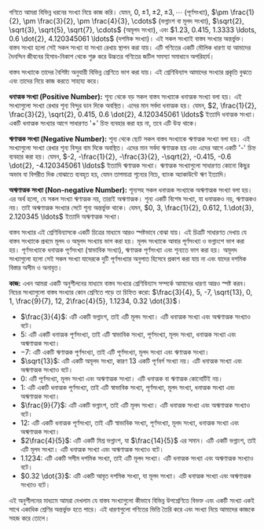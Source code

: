 গণিতে আমরা বিভিন্ন ধরনের সংখ্যা নিয়ে কাজ করি। যেমন, $0, \pm 1, \pm 2, \pm 3, \cdots$ (পূর্ণসংখ্যা), $\pm \frac{1}{2}, \pm \frac{3}{2}, \pm \frac{4}{3}, \cdots$ (ভগ্নাংশ বা মূলদ সংখ্যা), $\sqrt{2}, \sqrt{3}, \sqrt{5}, \sqrt{7}, \cdots$ (অমূলদ সংখ্যা), এবং $1.23, 0.415, 1.3333 \ldots, 0.6 \dot{2}, 4.120345061 \ldots$ (দশমিক সংখ্যা)। এই সকল সংখ্যাই বাস্তব সংখ্যার অন্তর্ভুক্ত। বাস্তব সংখ্যা হলো সেই সকল সংখ্যা যা সংখ্যা রেখায় স্থাপন করা যায়। এটি গণিতের একটি মৌলিক ধারণা যা আমাদের দৈনন্দিন জীবনের হিসাব-নিকাশ থেকে শুরু করে উচ্চতর গণিতের জটিল সমস্যা সমাধানে অপরিহার্য।

বাস্তব সংখ্যাকে তাদের বৈশিষ্ট্য অনুযায়ী বিভিন্ন শ্রেণিতে ভাগ করা যায়। এই শ্রেণিবিন্যাস আমাদের সংখ্যার প্রকৃতি বুঝতে এবং তাদের নিয়ে কাজ করতে সাহায্য করে।

**ধনাত্মক সংখ্যা (Positive Number):** শূন্য থেকে বড় সকল বাস্তব সংখ্যাকে ধনাত্মক সংখ্যা বলা হয়। এই সংখ্যাগুলো সংখ্যা রেখার শূন্য বিন্দুর ডান দিকে অবস্থিত। এদের মান সর্বদা ধনাত্মক হয়। যেমন, $2, \frac{1}{2}, \frac{3}{2}, \sqrt{2}, 0.415, 0.6 \dot{2}, 4.120345061 \ldots$ ইত্যাদি ধনাত্মক সংখ্যা। একটি ধনাত্মক সংখ্যার আগে সাধারণত '+' চিহ্ন ব্যবহার করা হয় না, তবে এটি উহ্য থাকে।

**ঋণাত্মক সংখ্যা (Negative Number):** শূন্য থেকে ছোট সকল বাস্তব সংখ্যাকে ঋণাত্মক সংখ্যা বলা হয়। এই সংখ্যাগুলো সংখ্যা রেখার শূন্য বিন্দুর বাম দিকে অবস্থিত। এদের মান সর্বদা ঋণাত্মক হয় এবং এদের আগে একটি '-' চিহ্ন ব্যবহার করা হয়। যেমন, $-2, -\frac{1}{2}, -\frac{3}{2}, -\sqrt{2}, -0.415, -0.6 \dot{2}, -4.120345061 \ldots$ ইত্যাদি ঋণাত্মক সংখ্যা। ঋণাত্মক সংখ্যাগুলো সাধারণত কোনো কিছুর অভাব বা বিপরীত দিক বোঝাতে ব্যবহৃত হয়, যেমন তাপমাত্রা শূন্যের নিচে, ব্যাংক অ্যাকাউন্টে ঋণ ইত্যাদি।

**অঋণাত্মক সংখ্যা (Non-negative Number):** শূন্যসহ সকল ধনাত্মক সংখ্যাকে অঋণাত্মক সংখ্যা বলা হয়। এর অর্থ হলো, যে সকল সংখ্যা ঋণাত্মক নয়, তারাই অঋণাত্মক। শূন্য একটি বিশেষ সংখ্যা, যা ধনাত্মকও নয়, ঋণাত্মকও নয়। তাই অঋণাত্মক সংখ্যার সেটে শূন্য অন্তর্ভুক্ত থাকে। যেমন, $0, 3, \frac{1}{2}, 0.612, 1.\dot{3}, 2.120345 \ldots$ ইত্যাদি অঋণাত্মক সংখ্যা।

বাস্তব সংখ্যার এই শ্রেণিবিন্যাসকে একটি চিত্রের মাধ্যমে আরও স্পষ্টভাবে বোঝা যায়। এই চিত্রটি সাধারণত দেখায় যে বাস্তব সংখ্যাকে প্রথমে মূলদ ও অমূলদ সংখ্যায় ভাগ করা হয়। মূলদ সংখ্যাকে আবার পূর্ণসংখ্যা ও ভগ্নাংশে ভাগ করা হয়। পূর্ণসংখ্যাকে ধনাত্মক পূর্ণসংখ্যা (স্বাভাবিক সংখ্যা), ঋণাত্মক পূর্ণসংখ্যা এবং শূন্যতে ভাগ করা হয়। অমূলদ সংখ্যাগুলো হলো সেই সকল সংখ্যা যাদেরকে দুটি পূর্ণসংখ্যার অনুপাত হিসেবে প্রকাশ করা যায় না এবং যাদের দশমিক বিস্তার অসীম ও অনাবৃত।

**কাজ:** এখন আমরা একটি অনুশীলনের মাধ্যমে বাস্তব সংখ্যার শ্রেণিবিন্যাস সম্পর্কে আমাদের ধারণা আরও স্পষ্ট করব। নিচের সংখ্যাগুলো বাস্তব সংখ্যার কোন শ্রেণিতে পড়ে তা চিহ্নিত করো: $\frac{3}{4}, 5, -7, \sqrt{13}, 0, 1, \frac{9}{7}, 12, 2\frac{4}{5}, 1.1234, 0.32 \dot{3}$।

*   $\frac{3}{4}$: এটি একটি ভগ্নাংশ, তাই এটি মূলদ সংখ্যা। এটি ধনাত্মক সংখ্যা এবং অঋণাত্মক সংখ্যাও বটে।
*   $5$: এটি একটি ধনাত্মক পূর্ণসংখ্যা, তাই এটি স্বাভাবিক সংখ্যা, পূর্ণসংখ্যা, মূলদ সংখ্যা, ধনাত্মক সংখ্যা এবং অঋণাত্মক সংখ্যা।
*   $-7$: এটি একটি ঋণাত্মক পূর্ণসংখ্যা, তাই এটি পূর্ণসংখ্যা, মূলদ সংখ্যা এবং ঋণাত্মক সংখ্যা।
*   $\sqrt{13}$: এটি একটি অমূলদ সংখ্যা, কারণ $13$ একটি পূর্ণবর্গ সংখ্যা নয়। এটি ধনাত্মক সংখ্যা এবং অঋণাত্মক সংখ্যাও বটে।
*   $0$: এটি পূর্ণসংখ্যা, মূলদ সংখ্যা এবং অঋণাত্মক সংখ্যা। এটি ধনাত্মক বা ঋণাত্মক কোনোটিই নয়।
*   $1$: এটি একটি ধনাত্মক পূর্ণসংখ্যা, তাই এটি স্বাভাবিক সংখ্যা, পূর্ণসংখ্যা, মূলদ সংখ্যা, ধনাত্মক সংখ্যা এবং অঋণাত্মক সংখ্যা।
*   $\frac{9}{7}$: এটি একটি ভগ্নাংশ, তাই এটি মূলদ সংখ্যা। এটি ধনাত্মক সংখ্যা এবং অঋণাত্মক সংখ্যাও বটে।
*   $12$: এটি একটি ধনাত্মক পূর্ণসংখ্যা, তাই এটি স্বাভাবিক সংখ্যা, পূর্ণসংখ্যা, মূলদ সংখ্যা, ধনাত্মক সংখ্যা এবং অঋণাত্মক সংখ্যা।
*   $2\frac{4}{5}$: এটি একটি মিশ্র ভগ্নাংশ, যা $\frac{14}{5}$ এর সমান। এটি একটি ভগ্নাংশ, তাই এটি মূলদ সংখ্যা। এটি ধনাত্মক সংখ্যা এবং অঋণাত্মক সংখ্যাও বটে।
*   $1.1234$: এটি একটি সসীম দশমিক সংখ্যা, তাই এটি মূলদ সংখ্যা। এটি ধনাত্মক সংখ্যা এবং অঋণাত্মক সংখ্যাও বটে।
*   $0.32 \dot{3}$: এটি একটি আবৃত দশমিক সংখ্যা, যা মূলদ সংখ্যা। এটি ধনাত্মক সংখ্যা এবং অঋণাত্মক সংখ্যাও বটে।

এই অনুশীলনের মাধ্যমে আমরা দেখলাম যে বাস্তব সংখ্যাগুলো কীভাবে বিভিন্ন উপশ্রেণিতে বিভক্ত এবং একটি সংখ্যা একই সাথে একাধিক শ্রেণির অন্তর্ভুক্ত হতে পারে। এই ধারণাগুলো গণিতের ভিত্তি তৈরি করে এবং সংখ্যা নিয়ে আমাদের কাজকে সহজ করে তোলে।